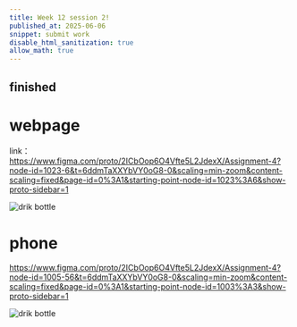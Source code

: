 ```yaml
---
title: Week 12 session 2!
published_at: 2025-06-06
snippet: submit work
disable_html_sanitization: true
allow_math: true
---
```


## finished

# webpage

link：https://www.figma.com/proto/2ICbOop6O4Vfte5L2JdexX/Assignment-4?node-id=1023-6&t=6ddmTaXXYbVY0oG8-0&scaling=min-zoom&content-scaling=fixed&page-id=0%3A1&starting-point-node-id=1023%3A6&show-proto-sidebar=1

![drik bottle](week12/15.png)

# phone

https://www.figma.com/proto/2ICbOop6O4Vfte5L2JdexX/Assignment-4?node-id=1005-56&t=6ddmTaXXYbVY0oG8-0&scaling=min-zoom&content-scaling=fixed&page-id=0%3A1&starting-point-node-id=1003%3A3&show-proto-sidebar=1

![drik bottle](week12/16.png)